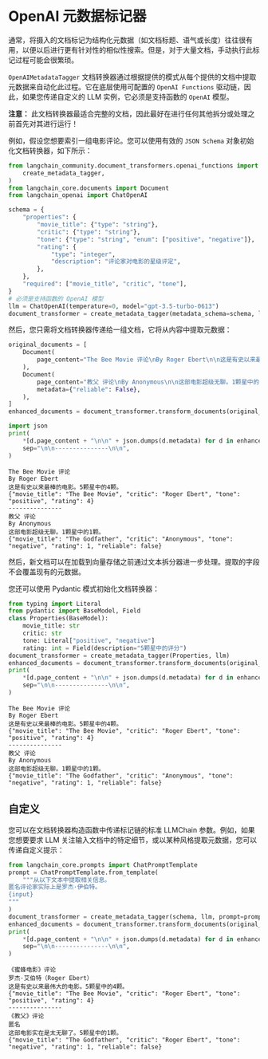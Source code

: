 # OpenAI 元数据标记器

通常，将摄入的文档标记为结构化元数据（如文档标题、语气或长度）往往很有用，以便以后进行更有针对性的相似性搜索。但是，对于大量文档，手动执行此标记过程可能会很繁琐。

`OpenAIMetadataTagger` 文档转换器通过根据提供的模式从每个提供的文档中提取元数据来自动化此过程。它在底层使用可配置的 `OpenAI Functions` 驱动链，因此，如果您传递自定义的 LLM 实例，它必须是支持函数的 `OpenAI` 模型。

**注意：** 此文档转换器最适合完整的文档，因此最好在进行任何其他拆分或处理之前首先对其进行运行！

例如，假设您想要索引一组电影评论。您可以使用有效的 `JSON Schema` 对象初始化文档转换器，如下所示：

```python
from langchain_community.document_transformers.openai_functions import (
    create_metadata_tagger,
)
from langchain_core.documents import Document
from langchain_openai import ChatOpenAI
```

```python
schema = {
    "properties": {
        "movie_title": {"type": "string"},
        "critic": {"type": "string"},
        "tone": {"type": "string", "enum": ["positive", "negative"]},
        "rating": {
            "type": "integer",
            "description": "评论家对电影的星级评定",
        },
    },
    "required": ["movie_title", "critic", "tone"],
}
# 必须是支持函数的 OpenAI 模型
llm = ChatOpenAI(temperature=0, model="gpt-3.5-turbo-0613")
document_transformer = create_metadata_tagger(metadata_schema=schema, llm=llm)
```

然后，您只需将文档转换器传递给一组文档，它将从内容中提取元数据：

```python
original_documents = [
    Document(
        page_content="The Bee Movie 评论\nBy Roger Ebert\n\n这是有史以来最棒的电影。5颗星中的4颗。"
    ),
    Document(
        page_content="教父 评论\nBy Anonymous\n\n这部电影超级无聊。1颗星中的1颗。",
        metadata={"reliable": False},
    ),
]
enhanced_documents = document_transformer.transform_documents(original_documents)
```

```python
import json
print(
    *[d.page_content + "\n\n" + json.dumps(d.metadata) for d in enhanced_documents],
    sep="\n\n---------------\n\n",
)
```

```output
The Bee Movie 评论
By Roger Ebert
这是有史以来最棒的电影。5颗星中的4颗。
{"movie_title": "The Bee Movie", "critic": "Roger Ebert", "tone": "positive", "rating": 4}
---------------
教父 评论
By Anonymous
这部电影超级无聊。1颗星中的1颗。
{"movie_title": "The Godfather", "critic": "Anonymous", "tone": "negative", "rating": 1, "reliable": false}
```

然后，新文档可以在加载到向量存储之前通过文本拆分器进一步处理。提取的字段不会覆盖现有的元数据。

您还可以使用 Pydantic 模式初始化文档转换器：

```python
from typing import Literal
from pydantic import BaseModel, Field
class Properties(BaseModel):
    movie_title: str
    critic: str
    tone: Literal["positive", "negative"]
    rating: int = Field(description="5颗星中的评分")
document_transformer = create_metadata_tagger(Properties, llm)
enhanced_documents = document_transformer.transform_documents(original_documents)
print(
    *[d.page_content + "\n\n" + json.dumps(d.metadata) for d in enhanced_documents],
    sep="\n\n---------------\n\n",
)
```

```output
The Bee Movie 评论
By Roger Ebert
这是有史以来最棒的电影。5颗星中的4颗。
{"movie_title": "The Bee Movie", "critic": "Roger Ebert", "tone": "positive", "rating": 4}
---------------
教父 评论
By Anonymous
这部电影超级无聊。1颗星中的1颗。
{"movie_title": "The Godfather", "critic": "Anonymous", "tone": "negative", "rating": 1, "reliable": false}
```

## 自定义

您可以在文档转换器构造函数中传递标记链的标准 LLMChain 参数。例如，如果您想要要求 LLM 关注输入文档中的特定细节，或以某种风格提取元数据，您可以传递自定义提示：

```python
from langchain_core.prompts import ChatPromptTemplate
prompt = ChatPromptTemplate.from_template(
    """从以下文本中提取相关信息。
匿名评论家实际上是罗杰·伊伯特。
{input}
"""
)
document_transformer = create_metadata_tagger(schema, llm, prompt=prompt)
enhanced_documents = document_transformer.transform_documents(original_documents)
print(
    *[d.page_content + "\n\n" + json.dumps(d.metadata) for d in enhanced_documents],
    sep="\n\n---------------\n\n",
)
```

```output
《蜜蜂电影》评论
罗杰·艾伯特（Roger Ebert）
这是有史以来最伟大的电影。5颗星中的4颗。
{"movie_title": "The Bee Movie", "critic": "Roger Ebert", "tone": "positive", "rating": 4}
---------------
《教父》评论
匿名
这部电影实在是太无聊了。5颗星中的1颗。
{"movie_title": "The Godfather", "critic": "Roger Ebert", "tone": "negative", "rating": 1, "reliable": false}
```